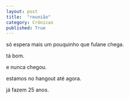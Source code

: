 ```yaml
---
layout: post
title:  "reunião"
category: Crônicas
published: True
---
```



só espera mais um pouquinho que fulane chega.

tá bom.




e nunca chegou.








estamos no hangout até agora.












já fazem 25 anos.



